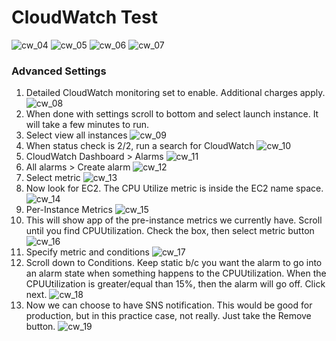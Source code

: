 # CloudWatch Test
![cw_04](../assets/cw_04.png)
![cw_05](../assets/cw_05.png)
![cw_06](../assets/cw_06.png)
![cw_07](../assets/cw_07.png)
### Advanced Settings
1. Detailed CloudWatch monitoring set to enable.  Additional charges apply.
![cw_08](../assets/cw_08.png)
2. When done with settings scroll to bottom and select launch instance.  It will take a few minutes to run.
3. Select view all instances
![cw_09](../assets/cw_09.png)
4. When status check is 2/2, run a search for CloudWatch
![cw_10](../assets/cw_10.png)
5. CloudWatch Dashboard > Alarms 
![cw_11](../assets/cw_11.png)
6. All alarms > Create alarm
![cw_12](../assets/cw_12.png)
7. Select metric
![cw_13](../assets/cw_13.png)
8. Now look for EC2.  The CPU Utilize metric is inside the EC2 name space.
![cw_14](../assets/cw_14.png)
9. Per-Instance Metrics
![cw_15](../assets/cw_15.png)
10. This will show app of the pre-instance metrics we currently have.  Scroll until you find CPUUtilization. Check the box, then select metric button
![cw_16](../assets/cw_16.png)
11. Specify metric and conditions
![cw_17](../assets/cw_17.png)
12. Scroll down to Conditions.  Keep static b/c you want the alarm to go into an alarm state when something happens to the CPUUtilization. When the CPUUtilization is greater/equal than 15%, then the alarm will go off.  Click next.
![cw_18](../assets/cw_18.png)
13. Now we can choose to have SNS notification.  This would be good for production, but in this practice case, not really.  Just take the Remove button.
![cw_19](../assets/cw_19.png)